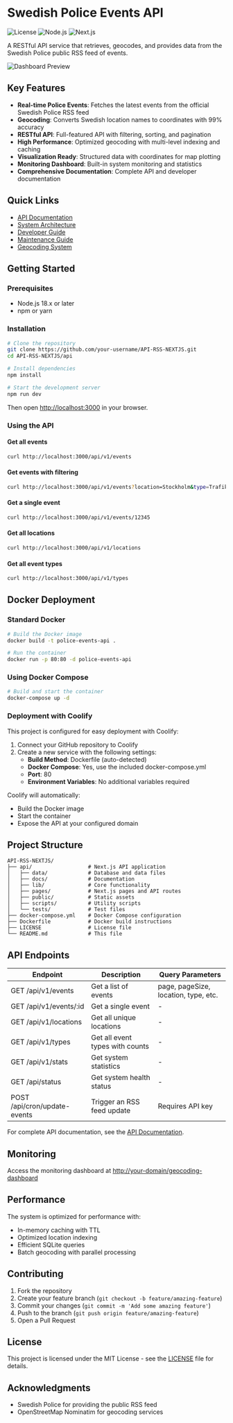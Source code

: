 # Swedish Police Events API

![License](https://img.shields.io/badge/license-MIT-blue.svg)
![Node.js](https://img.shields.io/badge/nodejs-18.x-green.svg)
![Next.js](https://img.shields.io/badge/nextjs-15.x-black.svg)

A RESTful API service that retrieves, geocodes, and provides data from the Swedish Police public RSS feed of events.

![Dashboard Preview](api/public/dashboard-preview.png)

## Key Features

- **Real-time Police Events**: Fetches the latest events from the official Swedish Police RSS feed
- **Geocoding**: Converts Swedish location names to coordinates with 99% accuracy
- **RESTful API**: Full-featured API with filtering, sorting, and pagination
- **High Performance**: Optimized geocoding with multi-level indexing and caching
- **Visualization Ready**: Structured data with coordinates for map plotting
- **Monitoring Dashboard**: Built-in system monitoring and statistics
- **Comprehensive Documentation**: Complete API and developer documentation

## Quick Links

- [API Documentation](api/docs/api/README.md)
- [System Architecture](api/docs/architecture/README.md)
- [Developer Guide](api/docs/developer/README.md)
- [Maintenance Guide](api/docs/maintenance/README.md)
- [Geocoding System](api/docs/geocoding/README.md)

## Getting Started

### Prerequisites

- Node.js 18.x or later
- npm or yarn

### Installation

```bash
# Clone the repository
git clone https://github.com/your-username/API-RSS-NEXTJS.git
cd API-RSS-NEXTJS/api

# Install dependencies
npm install

# Start the development server
npm run dev
```

Then open [http://localhost:3000](http://localhost:3000) in your browser.

### Using the API

#### Get all events

```bash
curl http://localhost:3000/api/v1/events
```

#### Get events with filtering

```bash
curl http://localhost:3000/api/v1/events?location=Stockholm&type=Trafikolycka
```

#### Get a single event

```bash
curl http://localhost:3000/api/v1/events/12345
```

#### Get all locations

```bash
curl http://localhost:3000/api/v1/locations
```

#### Get all event types

```bash
curl http://localhost:3000/api/v1/types
```

## Docker Deployment

### Standard Docker

```bash
# Build the Docker image
docker build -t police-events-api .

# Run the container
docker run -p 80:80 -d police-events-api
```

### Using Docker Compose

```bash
# Build and start the container
docker-compose up -d
```

### Deployment with Coolify

This project is configured for easy deployment with Coolify:

1. Connect your GitHub repository to Coolify
2. Create a new service with the following settings:
   - **Build Method**: Dockerfile (auto-detected)
   - **Docker Compose**: Yes, use the included docker-compose.yml
   - **Port**: 80
   - **Environment Variables**: No additional variables required

Coolify will automatically:
- Build the Docker image
- Start the container
- Expose the API at your configured domain

## Project Structure

```
API-RSS-NEXTJS/
├── api/                  # Next.js API application
│   ├── data/             # Database and data files
│   ├── docs/             # Documentation
│   ├── lib/              # Core functionality
│   ├── pages/            # Next.js pages and API routes
│   ├── public/           # Static assets
│   ├── scripts/          # Utility scripts
│   └── tests/            # Test files
├── docker-compose.yml    # Docker Compose configuration
├── Dockerfile            # Docker build instructions
├── LICENSE               # License file
└── README.md             # This file
```

## API Endpoints

| Endpoint                | Description                        | Query Parameters                |
|-------------------------|------------------------------------|--------------------------------|
| GET /api/v1/events      | Get a list of events              | page, pageSize, location, type, etc. |
| GET /api/v1/events/:id  | Get a single event                | -                               |
| GET /api/v1/locations   | Get all unique locations          | -                               |
| GET /api/v1/types       | Get all event types with counts   | -                               |
| GET /api/v1/stats       | Get system statistics             | -                               |
| GET /api/status         | Get system health status          | -                               |
| POST /api/cron/update-events | Trigger an RSS feed update   | Requires API key                |

For complete API documentation, see the [API Documentation](api/docs/api/README.md).

## Monitoring

Access the monitoring dashboard at [http://your-domain/geocoding-dashboard](http://your-domain/geocoding-dashboard)

## Performance

The system is optimized for performance with:

- In-memory caching with TTL
- Optimized location indexing
- Efficient SQLite queries
- Batch geocoding with parallel processing

## Contributing

1. Fork the repository
2. Create your feature branch (`git checkout -b feature/amazing-feature`)
3. Commit your changes (`git commit -m 'Add some amazing feature'`)
4. Push to the branch (`git push origin feature/amazing-feature`)
5. Open a Pull Request

## License

This project is licensed under the MIT License - see the [LICENSE](LICENSE) file for details.

## Acknowledgments

- Swedish Police for providing the public RSS feed
- OpenStreetMap Nominatim for geocoding services 